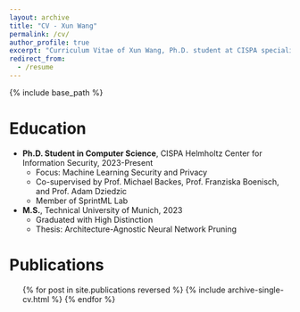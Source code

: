 ```yaml
---
layout: archive
title: "CV - Xun Wang"
permalink: /cv/
author_profile: true
excerpt: "Curriculum Vitae of Xun Wang, Ph.D. student at CISPA specializing in turstworthy machine learning."
redirect_from:
  - /resume
---
```


{% include base_path %}

Education
======
* **Ph.D. Student in Computer Science**, CISPA Helmholtz Center for Information Security, 2023-Present
  * Focus: Machine Learning Security and Privacy
  * Co-supervised by Prof. Michael Backes, Prof. Franziska Boenisch, and Prof. Adam Dziedzic
  * Member of SprintML Lab
* **M.S.**, Technical University of Munich, 2023
  * Graduated with High Distinction
  * Thesis: Architecture-Agnostic Neural Network Pruning


<!-- Work experience
======
* Spring 2024: Academic Pages Collaborator
  * Github University
  * Duties includes: Updates and improvements to template
  * Supervisor: The Users

* Fall 2015: Research Assistant
  * Github University
  * Duties included: Merging pull requests
  * Supervisor: Professor Hub

* Summer 2015: Research Assistant
  * Github University
  * Duties included: Tagging issues
  * Supervisor: Professor Git
  
Skills
======
* Skill 1
* Skill 2
  * Sub-skill 2.1
  * Sub-skill 2.2
  * Sub-skill 2.3
* Skill 3 -->

Publications
======
  <ul>{% for post in site.publications reversed %}
    {% include archive-single-cv.html %}
  {% endfor %}</ul>
  
<!-- Talks
======
  <ul>{% for post in site.talks reversed %}
    {% include archive-single-talk-cv.html  %}
  {% endfor %}</ul> -->
  
<!-- Teaching
======
  <ul>{% for post in site.teaching reversed %}
    {% include archive-single-cv.html %}
  {% endfor %}</ul> -->
  
<!-- Service and leadership
======
* Currently signed in to 43 different slack teams -->
